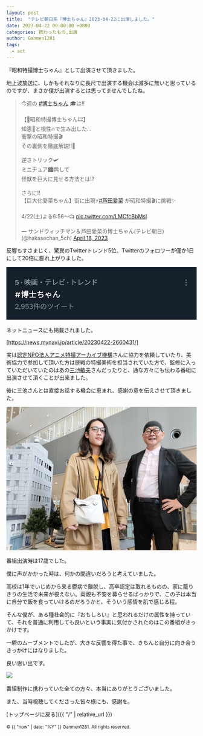 ```yaml
---
layout: post
title:  "テレビ朝日系『博士ちゃん』2023-04-22に出演しました。"
date: 2023-04-22 00:00:00 +0800
categories: 携わったもの,出演
author: Ganmen1281
tags:
  - act
---
```

『昭和特撮博士ちゃん』として出演させて頂きました。

<!--description-->

地上波放送に、しかもそれなりに長尺で出演する機会は滅多に無いと思っているのですが、まさか僕が出演するとは思ってませんでしたね。

<blockquote class="twitter-tweet" data-media-max-width="560"><p lang="ja" dir="ltr">今週の <a href="https://twitter.com/hashtag/%E5%8D%9A%E5%A3%AB%E3%81%A1%E3%82%83%E3%82%93?src=hash&amp;ref_src=twsrc%5Etfw">#博士ちゃん</a> 🎓は‼️<br><br>【🎥昭和特撮博士ちゃん🎞️】<br>知恵📖と根性🔥で生み出した…<br>衝撃の昭和特撮🎬<br>その裏側を徹底解説‼️🤩<br><br>逆さトリック🛩<br>ミニチュア🏙️無しで<br>怪獣を巨大に見せる方法とは⁉️<br><br>さらに‼️<br>【巨大化愛菜ちゃん】街に出現⚡️<a href="https://twitter.com/hashtag/%E8%8A%A6%E7%94%B0%E6%84%9B%E8%8F%9C?src=hash&amp;ref_src=twsrc%5Etfw">#芦田愛菜</a> が昭和特撮🎬に挑戦✨<br><br>4/22(土)よる6:56～📺 <a href="https://t.co/LMCfcBbMsl">pic.twitter.com/LMCfcBbMsl</a></p>&mdash; サンドウィッチマン＆芦田愛菜の博士ちゃん(テレビ朝日) (@hakasechan_5ch) <a href="https://twitter.com/hakasechan_5ch/status/1648250015339655169?ref_src=twsrc%5Etfw">April 18, 2023</a></blockquote> <script async src="https://platform.twitter.com/widgets.js" charset="utf-8"></script>

反響もすさまじく、驚異のTwitterトレンド5位、Twitterのフォロワーが僅か1日にして20倍に膨れ上がりました。

![](/assets/img/トレンド.jpg)

ネットニュースにも掲載されました。

[https://news.mynavi.jp/article/20230422-2660431/]

実は[認定NPO法人アニメ特撮アーカイブ機構]さんに協力を依頼していたり、美術協力で参加して頂いた方は歴戦の特撮美術を担当されていた方で、監修に入っていただいていたのはあの[三池敏夫]さんだったりと、通な方々にも伝わる番組に出演させて頂くことが出来ました。

後に三池さんとは直接お話する機会に恵まれ、感謝の意を伝えさせて頂きました。

![](/assets/img/三池敏夫.jpg)

番組出演時は17歳でした。

僕に声がかかった時は、何かの間違いだろうと考えていました。

高校は1年でいじめから来る鬱病で離脱し、高卒認定は取れるものの、家に籠りきりの生活で未来が視えない。両親も不安を募らせるばっかりで、この子は本当に自分で飯を食っていけるのだろうかと、そういう感情を肌で感じる程。

そんな僕が、ある種社会的に『おもしろい』と思われるだけの属性を持っていて、それを普通に利用しても良いという事実に気付かされたのはこの番組がきっかけです。

一瞬のムーブメントでしたが、大きな反響を得た事で、きちんと自分に向き合うきっかけにはなりました。

良い思い出です。

![]({{site.baseurl}}/assets/img/hakase.jpg)

番組制作に携わっていた全ての方々、本当にありがとうございました。

また、当時視聴してくださった皆々様にも、感謝を。

 [トップページに戻る]({{ "/" | relative_url }})

[認定NPO法人アニメ特撮アーカイブ機構]: https://atac.or.jp/
[三池敏夫]:   https://x.com/MiikeTmkaa
[https://news.mynavi.jp/article/20230422-2660431/]:　https://news.mynavi.jp/article/20230422-2660431/

<p><small>&copy; {{ "now" | date: "%Y" }} Ganmen1281. All rights reserved.</small></p>